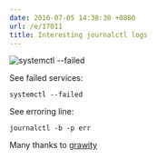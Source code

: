 ```yaml
---
date: 2016-07-05 14:38:30 +0800
url: /e/17011
title: Interesting journalctl logs
---
```



<img src=http://s.natalian.org/2016-07-05/1467701001_2548x1380.png alt="systemctl --failed">

See failed services:

	systemctl --failed

See erroring line:

	journalctl -b -p err

Many thanks to [grawity](https://github.com/grawity)

